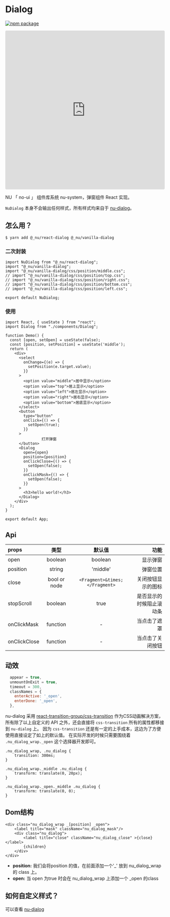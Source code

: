 # Dialog

[![npm package][npm-badge]][npm]

[npm-badge]: https://img.shields.io/npm/v/npm-package.png?style=flat-square
[npm]: https://www.npmjs.org/package/@_nu/react-dialog


<iframe src="https://codesandbox.io/embed/winter-https-jxp4p?fontsize=14&hidenavigation=1" title="nu-dialog-react" style="width:100%; height:500px; border:0; border-radius: 4px; overflow:hidden;" sandbox="allow-modals allow-forms allow-popups allow-scripts allow-same-origin"></iframe>


NU 「 no-ui 」 组件库系统 nu-system，弹窗组件 React 实现。

`NuDialog` 本身不会输出任何样式，所有样式均来自于 [nu-dialog](https://nu-system.github.io/vanilla/dialog/)。

## 怎么用？

```
$ yarn add @_nu/react-dialog @_nu/vanilla-dialog
```

### 二次封装

```JSX
import NuDialog from "@_nu/react-dialog";
import "@_nu/vanilla-dialog";
import "@_nu/vanilla-dialog/css/position/middle.css";
// import "@_nu/vanilla-dialog/css/position/top.css";
// import "@_nu/vanilla-dialog/css/position/right.css";
// import "@_nu/vanilla-dialog/css/position/bottom.css";
// import "@_nu/vanilla-dialog/css/position/left.css";

export default NuDialog;
```

### 使用
```JSX
import React, { useState } from "react";
import Dialog from "./components/Dialog";

function Demo() {
  const [open, setOpen] = useState(false);
  const [position, setPosition] = useState('middle');
  return (
    <div>
      <select
        onChange={(e) => {
          setPosition(e.target.value);
        }}
      >
        <option value="middle">居中显示</option>
        <option value="top">居上显示</option>
        <option value="left">居左显示</option>
        <option value="right">居右显示</option>
        <option value="bottom">居底显示</option>
      </select>
      <button
        type="button"
        onClick={() => {
          setOpen(true);
        }}
      >
                打开弹窗
      </button>
      <Dialog
        open={open}
        position={position}
        onClickClose={() => {
          setOpen(false);
        }}
        onClickMask={() => {
          setOpen(false);
        }}
      >
        <h3>hello world!</h3>
      </Dialog>
    </div>
  );
}

export default App;
```

## Api
| props   |      类型      |       默认值      |  功能 |
|:----------|:-------------:|:-------------:|------:|
| open |  boolean | boolean | 显示弹窗 |
| position |  string | 'middle' | 弹窗位置 |
| close | bool or node | `<Fragment>&times;</Fragment>` | 关闭按钮显示的图标 |
| stopScroll | boolean | true | 是否显示的时候阻止滚动条 |
| onClickMask |  function | - | 当点击了遮罩 |
| onClickClose |  function | - | 当点击了关闭按钮 |

## 动效

```jsx
  appear = true,
  unmountOnExit = true,
  timeout = 300,
  classNames = {
    enterActive: '_open',
    enterDone: '_open',
  },
```

nu-dialog 采用 [react-transition-group/css-transition](https://reactcommunity.org/react-transition-group/css-transition) 作为CSS动画解决方案，所有除了以上自定义的 API 之外，还会直接将 `css-transition` 所有的属性都移接到 `nu-dialog` 上。 
因为 `css-transition` 还是有一定的上手成本，这边为了方便使用直接设定了如上的默认值。
在实际开发的时候只需要围绕着 `.nu_dialog_wrap._open` 这个选择器开发即可。

```
.nu_dialog_wrap, .nu_dialog {
    transition: 300ms;
}

.nu_dialog_wrap._middle .nu_dialog {
    transform: translate(0, 20px);
}

.nu_dialog_wrap._open._middle .nu_dialog {
    transform: translate(0, 0);
}
```

## Dom结构

```
<div class="nu_dialog_wrap _[position] _open">
    <label title="mask" className="nu_dialog_mask"/>
    <div class="nu_dialog">
        <label title="close" className="nu_dialog_close" >{close}</label>
        {children}
    </div>
</div>
```

- **position:** 我们会将position 的值，在前面添加一个'_' 放到 nu_dialog_wrap 的 class 上。
- **open:** 当 open 为true 时会在 nu_dialog_wrap 上添加一个 _open 的class

## 如何自定义样式？

可以查看 [nu-dialog](https://nu-system.github.io/vanilla/dialog/)
